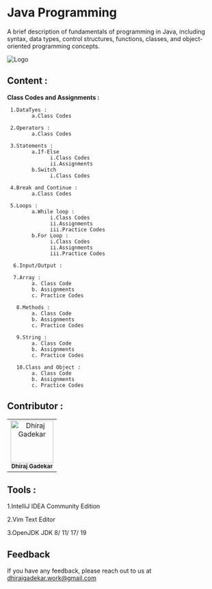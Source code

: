 #
# Java Programming

A brief description of fundamentals of programming in Java, including syntax, data types, control structures, functions, classes, and object-oriented programming concepts.


![Logo](https://p92.com/binaries/content/gallery/p92website/jobs/java_banner.png)



## Content : 
**Class Codes and Assignments :**

     1.DataTyes :
            a.Class Codes
            
     2.Operators :
            a.Class Codes
            
     3.Statements : 
            a.If-Else
                  i.Class Codes
                  ii.Assignments
            b.Switch
                  i.Class Codes
            
     4.Break and Continue :
            a.Class Codes
     
     5.Loops :
            a.While loop :
                  i.Class Codes
                  ii.Assignments
                  iii.Practice Codes
            b.For Loop :
                  i.Class Codes
                  ii.Assignments
                  iii.Practice Codes
                  
      6.Input/Output :  
      
      7.Array : 
            a. Class Code
            b. Assignments
            c. Practice Codes
            
       8.Methods :
            a. Class Code
            b. Assignments
            c. Practice Codes
       
       9.String :
            a. Class Code
            b. Assignments
            c. Practice Codes
            
       10.Class and Object :
            a. Class Code
            b. Assignments
            c. Practice Codes
            
     
## Contributor :  

<table>
  <tr>
    <td align="center"><a href="https://github.com/DhirajGadekar"><img src="https://avatars.githubusercontent.com/u/111908836?v=4" width="100px;" alt="Dhiraj Gadekar"/><br/><sub><b>Dhiraj Gadekar</b></sub></a><br/>
</tr>
</table>



## Tools :

1.IntelliJ IDEA Community Edition

2.Vim Text Editor

3.OpenJDK JDK 8/ 11/ 17/ 19

## Feedback

If you have any feedback, please reach out to us at dhirajgadekar.work@gmail.com
